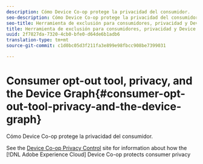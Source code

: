 ```yaml
---
description: Cómo Device Co-op protege la privacidad del consumidor.
seo-description: Cómo Device Co-op protege la privacidad del consumidor.
seo-title: Herramienta de exclusión para consumidores, privacidad y Device Graph
title: Herramienta de exclusión para consumidores, privacidad y Device Graph
uuid: 2f7827da-7320-4cb0-bfe0-d64de6b1adb6
translation-type: tm+mt
source-git-commit: c1d0bc05d3f211fa3e899e98fbcc908be7399031

---
```



# Consumer opt-out tool, privacy, and the Device Graph{#consumer-opt-out-tool-privacy-and-the-device-graph}

Cómo Device Co-op protege la privacidad del consumidor.

See the [Device Co-op Privacy Control](https://cross-device-privacy.adobe.com/) site for information about how the [!DNL Adobe Experience Cloud] Device Co-op protects consumer privacy
